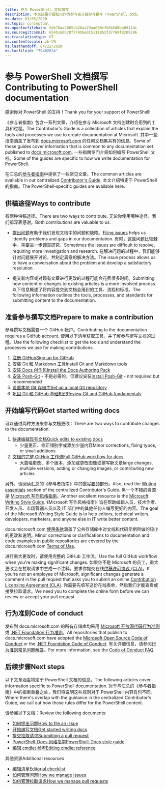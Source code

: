 ```yaml
---
title: 参与 PowerShell 文档撰写
description: 本文简要介绍如何作为参与者开始参与撰写 PowerShell 文档。
ms.date: 03/05/2020
ms.topic: conceptual
ms.openlocfilehash: 5db78ae2805cb26aa79aa698cfb8b5d8ba8911dc
ms.sourcegitcommit: 6545c60578f7745be015111052fd7769f8289296
ms.translationtype: HT
ms.contentlocale: zh-CN
ms.lasthandoff: 04/22/2020
ms.locfileid: "79402624"
---
```

# <a name="contributing-to-powershell-documentation"></a><span data-ttu-id="4e456-103">参与 PowerShell 文档撰写</span><span class="sxs-lookup"><span data-stu-id="4e456-103">Contributing to PowerShell documentation</span></span>

<span data-ttu-id="4e456-104">感谢你对 PowerShell 的支持！</span><span class="sxs-lookup"><span data-stu-id="4e456-104">Thank you for your support of PowerShell!</span></span>

<span data-ttu-id="4e456-105">《参与者指南》包含一系列文章，介绍在参与 Microsoft 文档创建时会用到的工具和过程。</span><span class="sxs-lookup"><span data-stu-id="4e456-105">The Contributor's Guide is a collection of articles that explain the tools and processes we use to create documentation at Microsoft.</span></span> <span data-ttu-id="4e456-106">其中一些指南涵盖了发布到 [docs.microsoft.com][docs] 的任何文档集共有的信息。</span><span class="sxs-lookup"><span data-stu-id="4e456-106">Some of these guides cover information that is common to any documentation set published to [docs.microsoft.com][docs].</span></span> <span data-ttu-id="4e456-107">一些指南专门介绍如何编写 PowerShell 文档。</span><span class="sxs-lookup"><span data-stu-id="4e456-107">Some of the guides are specific to how we write documentation for PowerShell.</span></span>

<span data-ttu-id="4e456-108">在汇总的[参与者指南][contribute]中提供了一些常见文章。</span><span class="sxs-lookup"><span data-stu-id="4e456-108">The common articles are available in our centralized [Contributor's Guide][contribute].</span></span> <span data-ttu-id="4e456-109">本文介绍特定于 PowerShell 的指南。</span><span class="sxs-lookup"><span data-stu-id="4e456-109">The PowerShell-specific guides are available here.</span></span>

## <a name="ways-to-contribute"></a><span data-ttu-id="4e456-110">供稿途径</span><span class="sxs-lookup"><span data-stu-id="4e456-110">Ways to contribute</span></span>

<span data-ttu-id="4e456-111">有两种供稿途径。</span><span class="sxs-lookup"><span data-stu-id="4e456-111">There are two ways to contribute.</span></span> <span data-ttu-id="4e456-112">无论你使用哪种途径，我们都深表感谢。</span><span class="sxs-lookup"><span data-stu-id="4e456-112">Both contributions are valuable to us.</span></span>

- <span data-ttu-id="4e456-113">[提出问题][file-an-issue]有助于我们发现文档中的问题和缺陷。</span><span class="sxs-lookup"><span data-stu-id="4e456-113">[Filing issues][file-an-issue] helps us identify problems and gaps in our documentation.</span></span> <span data-ttu-id="4e456-114">有时，这些问题比较棘手，需要进一步调查研究。</span><span class="sxs-lookup"><span data-stu-id="4e456-114">Sometimes the issues are difficult to resolve, requiring more investigation and research.</span></span> <span data-ttu-id="4e456-115">在解决问题的过程中，我们能够针对问题展开讨论，并制定满意的解决方法。</span><span class="sxs-lookup"><span data-stu-id="4e456-115">The issue process allows us to have a conversation about the problem and develop a satisfactory resolution.</span></span>

- <span data-ttu-id="4e456-116">提交新内容或对现有文章进行更改的过程可能会花费很多时间。</span><span class="sxs-lookup"><span data-stu-id="4e456-116">Submitting new content or changes to existing articles is a more involved process.</span></span> <span data-ttu-id="4e456-117">以下信息概述了将内容提交到文档会用到的工具、流程和标准。</span><span class="sxs-lookup"><span data-stu-id="4e456-117">The following information outlines the tools, processes, and standards for submitting content to the documentation.</span></span>

## <a name="prepare-to-make-a-contribution"></a><span data-ttu-id="4e456-118">准备参与撰写文档</span><span class="sxs-lookup"><span data-stu-id="4e456-118">Prepare to make a contribution</span></span>

<span data-ttu-id="4e456-119">参与撰写文档需要一个 GitHub 帐户。</span><span class="sxs-lookup"><span data-stu-id="4e456-119">Contributing to the documentation requires a GitHub account.</span></span> <span data-ttu-id="4e456-120">使用以下清单获取工具，并了解参与撰写文档的过程。</span><span class="sxs-lookup"><span data-stu-id="4e456-120">Use the following checklist to get the tools and understand the processes we use for making contributions.</span></span>

1. [<span data-ttu-id="4e456-121">注册 GitHub</span><span class="sxs-lookup"><span data-stu-id="4e456-121">Sign up for GitHub</span></span>](/contribute/get-started-setup-github)
1. [<span data-ttu-id="4e456-122">安装 Git 和 Markdown 工具</span><span class="sxs-lookup"><span data-stu-id="4e456-122">Install Git and Markdown tools</span></span>](/contribute/get-started-setup-tools)
1. [<span data-ttu-id="4e456-123">安装 Docs 创作包</span><span class="sxs-lookup"><span data-stu-id="4e456-123">Install the Docs Authoring Pack</span></span>](/contribute/how-to-write-docs-auth-pack)
1. <span data-ttu-id="4e456-124">[安装 Posh-Git][posh-git] - 不是必需的，但建议安装</span><span class="sxs-lookup"><span data-stu-id="4e456-124">[Install Posh-Git][posh-git] - not required but recommended</span></span>
1. [<span data-ttu-id="4e456-125">设置本地 Git 存储库</span><span class="sxs-lookup"><span data-stu-id="4e456-125">Set up a local Git repository</span></span>](/contribute/get-started-setup-local)
1. [<span data-ttu-id="4e456-126">巩固 Git 和 GitHub 基础知识</span><span class="sxs-lookup"><span data-stu-id="4e456-126">Review Git and GitHub fundamentals</span></span>](/contribute/git-github-fundamentals)

## <a name="get-started-writing-docs"></a><span data-ttu-id="4e456-127">开始编写代码</span><span class="sxs-lookup"><span data-stu-id="4e456-127">Get started writing docs</span></span>

<span data-ttu-id="4e456-128">可以通过两种方法来参与文档更改：</span><span class="sxs-lookup"><span data-stu-id="4e456-128">There are two ways to contribute changes to the documentation:</span></span>

1. [<span data-ttu-id="4e456-129">快速编辑现有文档</span><span class="sxs-lookup"><span data-stu-id="4e456-129">Quick edits to existing docs</span></span>](/contribute/#quick-edits-to-existing-documents)
   - <span data-ttu-id="4e456-130">少量更正、修正错别字或添加少量内容</span><span class="sxs-lookup"><span data-stu-id="4e456-130">Minor corrections, fixing typos, or small additions</span></span>
1. [<span data-ttu-id="4e456-131">文档的完整 GitHub 工作流</span><span class="sxs-lookup"><span data-stu-id="4e456-131">Full GitHub workflow for docs</span></span>](/contribute/how-to-write-workflows-major)
   - <span data-ttu-id="4e456-132">大篇幅更改、多个版本、添加或更改图像或撰写新文章</span><span class="sxs-lookup"><span data-stu-id="4e456-132">large changes, multiple versions, adding or changing images, or contributing new articles</span></span>

<span data-ttu-id="4e456-133">另外，请阅读汇总的《参与者指南》中的[撰写要领](/contribute/style-quick-start)部分。</span><span class="sxs-lookup"><span data-stu-id="4e456-133">Also, read the [Writing essentials](/contribute/style-quick-start) section of the centralized Contributor's Guide.</span></span> <span data-ttu-id="4e456-134">另一个不错的资源是 [Microsoft 写作风格指南][style-guide]。</span><span class="sxs-lookup"><span data-stu-id="4e456-134">Another excellent resource is the [Microsoft Writing Style Guide][style-guide].</span></span> <span data-ttu-id="4e456-135">《Microsoft 写作风格指南》旨在帮助编辑人员、技术作者、开发人员、市场营销人员以及 IT 部门中的其他任何人编写更好的内容。</span><span class="sxs-lookup"><span data-stu-id="4e456-135">The goal of the Microsoft Writing Style Guide is to help editors, technical writers, developers, marketers, and anyone else in IT write better content.</span></span>

<span data-ttu-id="4e456-136">docs.microsoft.com [使用条款][terms-of-use]涵盖了公共存储库中对文档和代码示例所做的较小的更改和说明。</span><span class="sxs-lookup"><span data-stu-id="4e456-136">Minor corrections or clarifications to documentation and code examples in public repositories are covered by the docs.microsoft.com [Terms of Use][terms-of-use].</span></span>

<span data-ttu-id="4e456-137">进行重大更改时，请使用完整的 GitHub 工作流。</span><span class="sxs-lookup"><span data-stu-id="4e456-137">Use the full GitHub workflow when you're making significant changes.</span></span> <span data-ttu-id="4e456-138">如果你不是 Microsoft 的员工，重大更改会在拉取请求中生成一个注释，要求你提交在线[供稿许可协议 (CLA)][cla]。</span><span class="sxs-lookup"><span data-stu-id="4e456-138">If you're not an employee of Microsoft, significant changes generate a comment in the pull request that asks you to submit an online [Contribution Licensing Agreement (CLA)][cla].</span></span> <span data-ttu-id="4e456-139">你需要先填写这份在线表单，然后我们才能查看或接受拉取请求。</span><span class="sxs-lookup"><span data-stu-id="4e456-139">We need you to complete the online form before we can review or accept your pull request.</span></span>

## <a name="code-of-conduct"></a><span data-ttu-id="4e456-140">行为准则</span><span class="sxs-lookup"><span data-stu-id="4e456-140">Code of conduct</span></span>

<span data-ttu-id="4e456-141">发布到 docs.microsoft.com 的所有存储库均采用 [Microsoft 开放源代码行为准则](https://opensource.microsoft.com/codeofconduct/)或 [.NET Foundation 行为准则](https://dotnetfoundation.org/code-of-conduct)。</span><span class="sxs-lookup"><span data-stu-id="4e456-141">All repositories that publish to docs.microsoft.com have adopted the [Microsoft Open Source Code of Conduct](https://opensource.microsoft.com/codeofconduct/) or the [.NET Foundation Code of Conduct](https://dotnetfoundation.org/code-of-conduct).</span></span> <span data-ttu-id="4e456-142">有关详细信息，请参阅[行为准则常见问题解答](https://opensource.microsoft.com/codeofconduct/faq/)。</span><span class="sxs-lookup"><span data-stu-id="4e456-142">For more information, see the [Code of Conduct FAQ](https://opensource.microsoft.com/codeofconduct/faq/).</span></span>

## <a name="next-steps"></a><span data-ttu-id="4e456-143">后续步骤</span><span class="sxs-lookup"><span data-stu-id="4e456-143">Next steps</span></span>

<span data-ttu-id="4e456-144">以下文章涵盖特定于 PowerShell 文档的信息。</span><span class="sxs-lookup"><span data-stu-id="4e456-144">The following articles cover information specific to PowerShell documentation.</span></span> <span data-ttu-id="4e456-145">对于与汇总的《参与者指南》中的指南重叠之处，我们将说明这些规则对于 PowerShell 内容有何不同。</span><span class="sxs-lookup"><span data-stu-id="4e456-145">Where there's overlap with the guidance in the centralized Contributor's Guide, we call out how those rules differ for the PowerShell content.</span></span>

<span data-ttu-id="4e456-146">请参阅以下文档：</span><span class="sxs-lookup"><span data-stu-id="4e456-146">Review the following documents:</span></span>

- [<span data-ttu-id="4e456-147">如何提出问题</span><span class="sxs-lookup"><span data-stu-id="4e456-147">How to file an issue</span></span>](file-an-issue.md)
- [<span data-ttu-id="4e456-148">开始编写文档</span><span class="sxs-lookup"><span data-stu-id="4e456-148">Get started writing docs</span></span>](get-started-writing.md)
- [<span data-ttu-id="4e456-149">提交拉取请求</span><span class="sxs-lookup"><span data-stu-id="4e456-149">Submitting a pull request</span></span>](pull-requests.md)
- [<span data-ttu-id="4e456-150">PowerShell-Docs 风格指南</span><span class="sxs-lookup"><span data-stu-id="4e456-150">PowerShell-Docs style guide</span></span>](powershell-style-guide.md)
- [<span data-ttu-id="4e456-151">编辑 cmdlet 参考</span><span class="sxs-lookup"><span data-stu-id="4e456-151">Editing cmdlet reference</span></span>](editing-cmdlet-ref.md)

<span data-ttu-id="4e456-152">其他资源</span><span class="sxs-lookup"><span data-stu-id="4e456-152">Additional resources</span></span>

- [<span data-ttu-id="4e456-153">编辑清单</span><span class="sxs-lookup"><span data-stu-id="4e456-153">Editorial checklist</span></span>](editorial-checklist.md)
- [<span data-ttu-id="4e456-154">如何管理问题</span><span class="sxs-lookup"><span data-stu-id="4e456-154">How we manage issues</span></span>](managing-issues.md)
- [<span data-ttu-id="4e456-155">如何管理拉取请求</span><span class="sxs-lookup"><span data-stu-id="4e456-155">How we manage pull requests</span></span>](managing-pull-requests.md)

<!--link refs-->
[cla]: https://cla.microsoft.com/
[contribute]: /contribute/
[docs]: https://docs.microsoft.com/
[file-an-issue]: file-an-issue.md
[posh-git]: https://www.powershellgallery.com/packages/posh-git
[psdocs]: https://docs.microsoft.com/powershell
[style-guide]: https://docs.microsoft.com/style-guide/welcome/
[terms-of-use]: https://docs.microsoft.com/legal/termsofuse
